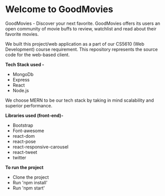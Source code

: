 # Welcome to GoodMovies	
GoodMovies - Discover your next favorite.
GoodMovies offers its users an open community of movie buffs to review, watchlist and read about their favorite movies. 

We built this project/web application as a part of our CS5610 (Web Development) course requirement. This repository represents the source code for the web-based client. 

**Tech Stack used -** 

 - MongoDb
 - Express
 - React
 - Node.js

We choose MERN to be our tech stack by taking in mind scalability and superior performance. 

**Libraries used (front-end)-**

 - Bootstrap
 - Font-awesome
 - react-dom
 - react-pose
 - react-responsive-carousel
 - react-tweet
 - twitter

**To run the project**

 - Clone the project
 - Run 'npm install'
 - Run 'npm start'
 
